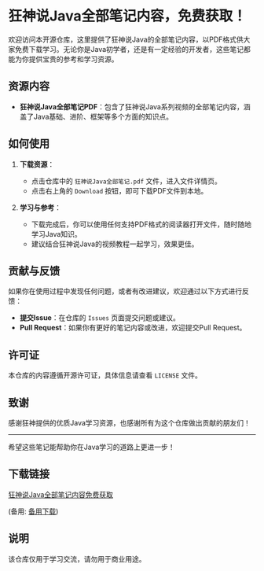 # 狂神说Java全部笔记内容，免费获取！

欢迎访问本开源仓库，这里提供了狂神说Java的全部笔记内容，以PDF格式供大家免费下载学习。无论你是Java初学者，还是有一定经验的开发者，这些笔记都能为你提供宝贵的参考和学习资源。

## 资源内容

- **狂神说Java全部笔记PDF**：包含了狂神说Java系列视频的全部笔记内容，涵盖了Java基础、进阶、框架等多个方面的知识点。

## 如何使用

1. **下载资源**：
   - 点击仓库中的 `狂神说Java全部笔记.pdf` 文件，进入文件详情页。
   - 点击右上角的 `Download` 按钮，即可下载PDF文件到本地。

2. **学习与参考**：
   - 下载完成后，你可以使用任何支持PDF格式的阅读器打开文件，随时随地学习Java知识。
   - 建议结合狂神说Java的视频教程一起学习，效果更佳。

## 贡献与反馈

如果你在使用过程中发现任何问题，或者有改进建议，欢迎通过以下方式进行反馈：

- **提交Issue**：在仓库的 `Issues` 页面提交问题或建议。
- **Pull Request**：如果你有更好的笔记内容或改进，欢迎提交Pull Request。

## 许可证

本仓库的内容遵循开源许可证，具体信息请查看 `LICENSE` 文件。

## 致谢

感谢狂神提供的优质Java学习资源，也感谢所有为这个仓库做出贡献的朋友们！

---

希望这些笔记能帮助你在Java学习的道路上更进一步！

## 下载链接
[狂神说Java全部笔记内容免费获取](https://pan.quark.cn/s/913e25aae890) 

(备用: [备用下载](https://pan.baidu.com/s/1p-UegON2fnKdi6yVpLNzbg?pwd=1234))

## 说明

该仓库仅用于学习交流，请勿用于商业用途。
